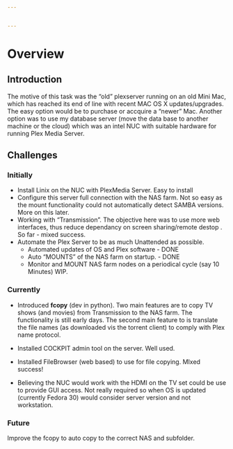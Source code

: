 ```yaml
---


---
```


<h1 id="overview">Overview</h1>
<h2 id="introduction">Introduction</h2>
<p>The motive of this task was the “old” plexserver running on an old Mini Mac, which has reached its end of line with recent MAC OS X updates/upgrades. The easy option would be to purchase or accquire a “newer” Mac.  Another option was to use my database server (move the data base to another machine or the cloud) which was an intel NUC with suitable hardware for running Plex Media Server.</p>
<h2 id="challenges">Challenges</h2>
<h3 id="initially">Initially</h3>
<ul>
<li>Install Linix on the NUC with PlexMedia Server.  Easy to install</li>
<li>Configure this server full connection with the NAS farm.  	Not so easy as the mount  		functionality could not automatically detect SAMBA versions. More on this later.</li>
<li>Working with “Transmission”. The objective here was to use more web interfaces, thus reduce dependancy on screen sharing/remote destop . So far - mixed success.</li>
<li>Automate the Plex Server to be as much Unattended as possible.
<ul>
<li>Automated updates of OS and Plex software - DONE</li>
<li>Auto “MOUNTS” of the NAS farm on startup. - DONE</li>
<li>Monitor and MOUNT NAS farm nodes on a periodical cycle (say 10 Minutes) WIP.</li>
</ul>
</li>
</ul>
<h3 id="currently">Currently</h3>
<ul>
<li>
<p>Introduced <strong>fcopy</strong> (dev in python). Two main features are to copy TV shows (and movies) from Transmission to the NAS farm. The functionality is still early days. The second main feature to is translate the file names (as downloaded vis the torrent client) to comply with Plex name protocol.</p>
</li>
<li>
<p>Installed COCKPIT admin tool on the server.  Well used.</p>
</li>
<li>
<p>Installed FileBrowser (web based) to use for file copying. MIxed success!</p>
</li>
<li>
<p>Believing the NUC would work with the HDMI on the TV set could be use to provide GUI access. Not really required so when OS is updated (currently Fedora 30) would consider server version and not workstation.</p>
</li>
</ul>
<h3 id="future">Future</h3>
<p>Improve the fcopy to auto copy to the correct NAS and subfolder.</p>

